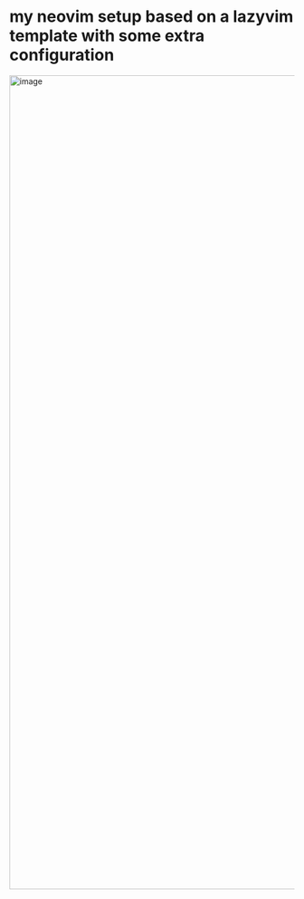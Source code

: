 # my neovim setup based on a lazyvim template with some extra configuration

<img width="1440" alt="image" src="https://github.com/user-attachments/assets/53a116b9-7e6d-4a4c-87e5-59b2d52c1685">
